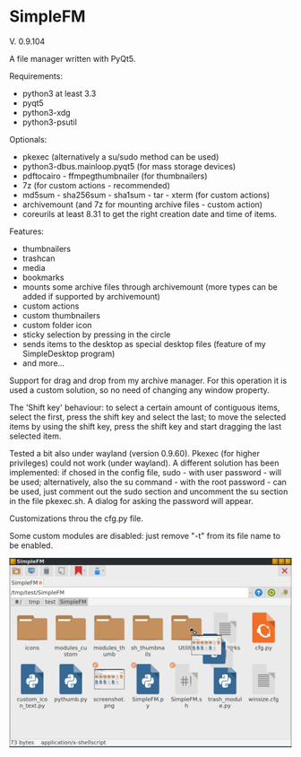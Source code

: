 # SimpleFM
V. 0.9.104

A file manager written with PyQt5.

Requirements:
- python3 at least 3.3
- pyqt5
- python3-xdg
- python3-psutil

Optionals:
- pkexec (alternatively a su/sudo method can be used)
- python3-dbus.mainloop.pyqt5 (for mass storage devices)
- pdftocairo - ffmpegthumbnailer (for thumbnailers)
- 7z (for custom actions - recommended)
- md5sum - sha256sum - sha1sum - tar - xterm (for custom actions)
- archivemount (and 7z for mounting archive files - custom action)
- coreurils at least 8.31 to get the right creation date and time of items.

Features:
- thumbnailers
- trashcan
- media
- bookmarks
- mounts some archive files through archivemount (more types can be added if supported by archivemount) 
- custom actions
- custom thumbnailers
- custom folder icon
- sticky selection by pressing in the circle
- sends items to the desktop as special desktop files (feature of my SimpleDesktop program)
- and more...

Support for drag and drop from my archive manager. For this operation it is used a custom solution, so no need of changing any window property.

The 'Shift key' behaviour: to select a certain amount of contiguous items, select the first, press the shift key and select the last; to move the selected items by using the shift key, press the shift key and start dragging the last selected item.

Tested a bit also under wayland (version 0.9.60). Pkexec (for higher privileges) could not work (under wayland). A different solution has been implemented: if chosed in the config file, sudo - with user password - will be used; alternatively, also the su command - with the root password - can be used, just comment out the sudo section and uncomment the su section in the file pkexec.sh. A dialog for asking the password will appear.

Customizations throu the cfg.py file.

Some custom modules are disabled: just remove "-t" from its file name to be enabled.

![My image](https://github.com/frank038/SimpleFM/blob/main/screenshot1.png)
